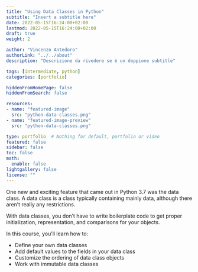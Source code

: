 ```yaml
---
title: "Using Data Classes in Python"
subtitle: "Insert a subtitle here"
date: 2022-05-15T16:24:00+02:00
lastmod: 2022-05-15T16:24:00+02:00
draft: true
weight: 2 

author: "Vincenzo Antedoro"
authorLink: "../../about"
description: "Descrizione da rivedere se è un doppione subtitle"

tags: [intermediate, python]
categories: [portfolio]

hiddenFromHomePage: false
hiddenFromSearch: false

resources:
- name: "featured-image"
  src: "python-data-classes.png"
- name: "featured-image-preview"
  src: "python-data-classes.png"

type: portfolio  # Nothing for default, portfolio or video 
featured: false
sidebar: false
toc: false 
math:
  enable: false
lightgallery: false
license: ""
---
```


One new and exciting feature that came out in Python 3.7 was the data class. A data class is a class typically containing mainly data, although there aren’t really any restrictions.

With data classes, you don’t have to write boilerplate code to get proper initialization, representation, and comparisons for your objects.

In this course, you’ll learn how to:

- Define your own data classes
- Add default values to the fields in your data class
- Customize the ordering of data class objects
- Work with immutable data classes
